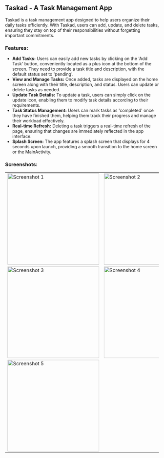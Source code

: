 ## Taskad - A Task Management App

Taskad is a task management app designed to help users organize their daily tasks efficiently. With Taskad, users can add, update, and delete tasks, ensuring they stay on top of their responsibilities without forgetting important commitments.

### Features:
- **Add Tasks:** Users can easily add new tasks by clicking on the 'Add Task' button, conveniently located as a plus icon at the bottom of the screen. They need to provide a task title and description, with the default status set to 'pending'.
- **View and Manage Tasks:** Once added, tasks are displayed on the home screen along with their title, description, and status. Users can update or delete tasks as needed.
- **Update Task Details:** To update a task, users can simply click on the update icon, enabling them to modify task details according to their requirements.
- **Task Status Management:** Users can mark tasks as 'completed' once they have finished them, helping them track their progress and manage their workload effectively.
- **Real-time Refresh:** Deleting a task triggers a real-time refresh of the page, ensuring that changes are immediately reflected in the app interface.
- **Splash Screen:** The app features a splash screen that displays for 4 seconds upon launch, providing a smooth transition to the home screen or the MainActivity.

### Screenshots:
<table>
  <tr>
    <td><img src="https://github.com/ThisaraJayas/Task-Management-App-MAD/assets/124505409/404d626d-82a8-489a-98a9-ab776bb07db5" alt="Screenshot 1" width="300"/></td>
    <td><img src="https://github.com/ThisaraJayas/Task-Management-App-MAD/assets/124505409/3b4c92ca-78d1-4a62-b1c3-b9422dce094e" alt="Screenshot 2" width="300"/></td>
  </tr>
  <tr>
    <td><img src="https://github.com/ThisaraJayas/Task-Management-App-MAD/assets/124505409/2d75a8bf-c70f-4cf6-b345-7cdadbd508dc" alt="Screenshot 3" width="300"/></td>
    <td><img src="https://github.com/ThisaraJayas/Task-Management-App-MAD/assets/124505409/c5f22361-0af1-4e1b-8249-e5c8214dfe3e" alt="Screenshot 4" width="300"/></td>
  </tr>
  <tr>
    <td><img src="https://github.com/ThisaraJayas/Task-Management-App-MAD/assets/124505409/96473874-cec3-4f47-94be-08cfab875359" alt="Screenshot 5" width="300"/></td>
  </tr>
</table>
